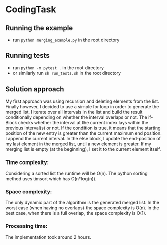 # CodingTask

## Running the example
- run `python merging_example.py` in the root directory

## Running tests
- run `python -m pytest .` in the root directory
- or similarly run `sh run_tests.sh` in the root directory

## Solution approach
My first approach was using recursion and deleting elements from the list.
Finally however, I decided to use a simple for loop in order to generate the merged list.
I iterate over all intervals in the list and build the result conditionally depending on
whether the interval overlaps or not. The if-Block checks whether the interval at the current
index lays within the previous interval(s) or not. If the condition is true, it means that the 
starting position of the new entry is greater than the current maximum end position. I append
the current interval. In the else block, I update the end-position of my last element in the merged
list, until a new element is greater. If my merging list is empty (at the beginning), I set it to the
current element itself.

### Time complexity:
Considering a sorted list the runtime will be O(n). 
The python sorting method uses timsort which has O(n*log(n)).

### Space complexity:
The only dynamic part of the algorithm is the generated merged list.
In the worst case (when having no overlaps) the space complexity is O(n).
In the best case, when there is a full overlap, the space complexity is O(1).

### Processing time:
The implementation took around 2 hours.